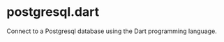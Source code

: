 postgresql.dart
===============

Connect to a Postgresql database using the Dart programming language.